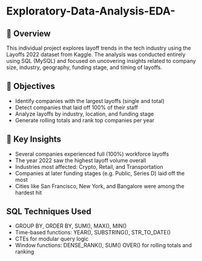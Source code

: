 # Exploratory-Data-Analysis-EDA-
## 📘 Overview
This individual project explores layoff trends in the tech industry using the Layoffs 2022 dataset from Kaggle. The analysis was conducted entirely using SQL (MySQL) and focused on uncovering insights related to company size, industry, geography, funding stage, and timing of layoffs.

## 🎯 Objectives
- Identify companies with the largest layoffs (single and total)
- Detect companies that laid off 100% of their staff
- Analyze layoffs by industry, location, and funding stage
- Generate rolling totals and rank top companies per year

## 🧠 Key Insights
- Several companies experienced full (100%) workforce layoffs
- The year 2022 saw the highest layoff volume overall
- Industries most affected: Crypto, Retail, and Transportation
- Companies at later funding stages (e.g. Public, Series D) laid off the most
- Cities like San Francisco, New York, and Bangalore were among the hardest hit

## SQL Techniques Used
- GROUP BY, ORDER BY, SUM(), MAX(), MIN()
- Time-based functions: YEAR(), SUBSTRING(), STR_TO_DATE()
- CTEs for modular query logic
- Window functions: DENSE_RANK(), SUM() OVER() for rolling totals and ranking
